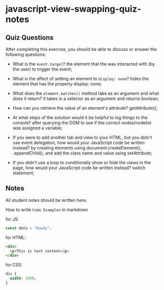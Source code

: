 # javascript-view-swapping-quiz-notes

## Quiz Questions

After completing this exercise, you should be able to discuss or answer the following questions:

- What is the `event.target`?
the element that the was interacted with (by the user) to trigger the event;

- What is the affect of setting an element to `display: none`?
hides the element that has the property display: none;

- What does the `element.matches()` method take as an argument and what does it return?
it takes in a selector as an argument and returns boolean;

- How can you retrieve the value of an element's attribute?
getAttribute();

- At what steps of the solution would it be helpful to log things to the console?
after querying the DOM to see if the correct nodes/nodelist was assigned a variable;

- If you were to add another tab and view to your HTML, but you didn't use event delegation, how would your JavaScript code be written instead?
by creating elements using document.createElement(), .appendChild(), and add the class name and value using setAttribute;

- If you didn't use a loop to conditionally show or hide the views in the page, how would your JavaScript code be written instead?
switch statement;

## Notes

All student notes should be written here.


How to write `Code Examples` in markdown

for JS:

```javascript
const data = "Howdy";
```

for HTML:

```html
<div>
  <p>This is text content</p>
</div>
```

for CSS:

```css
div {
  width: 100%;
}
```

